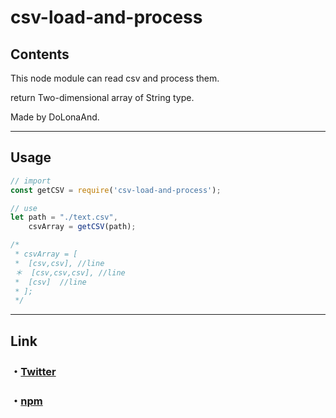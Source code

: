# csv-load-and-process

## Contents

This node module can read csv and process them.

return Two-dimensional array of String type.

Made by DoLonaAnd.

---
## Usage

```js
// import
const getCSV = require('csv-load-and-process');

// use
let path = "./text.csv",
    csvArray = getCSV(path);

/*
 * csvArray = [
 *  [csv,csv], //line
 ＊  [csv,csv,csv], //line
 *  [csv]  //line
 * ];
 */

```

---
## Link

### ・<a href = "https://twitter.com/Android_g_o_d">Twitter</a>

### ・<a href = "https://www.npmjs.com/package/csv-load-and-process">npm</a>
